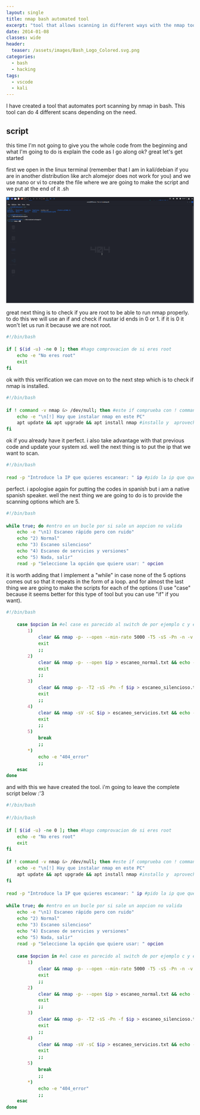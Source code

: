 ```yaml
---
layout: single
title: nmap bash automated tool
excerpt: "tool that allows scanning in different ways with the nmap tool in bash"
date: 2014-01-08
classes: wide
header:
  teaser: /assets/images/Bash_Logo_Colored.svg.png
categories:
  - bash
  - hacking
tags:  
  - vscode
  - kali
---
```


I have created a tool that automates port scanning by nmap in bash. This tool can do 4 different scans depending on the need.



## script

this time I'm not going to give you the whole code from the beginning and what I'm going to do is explain the code as I go along ok? great let's get started 

first we open in the linux terminal (remember that I am in kali/debian if you are in another distribution like arch alomejor does not work for you) and we use nano or vi to create the file where we are going to make the script and we put at the end of it .sh

![](/assets/images/captura.png)

great next thing is to check if you are root to be able to run nmap properly. to do this we will use an if and check if nustar id ends in 0 or 1. if it is 0 it won't let us run it because we are not root.

```bash
#!/bin/bash

if [ $(id -u) -ne 0 ]; then #hago comprovacion de si eres root
    echo -e "No eres root"
    exit
fi
```
ok with this verification we can move on to the next step which is to check if nmap is installed. 

```bash
#!/bin/bash

if ! command -v nmap &> /dev/null; then #este if comprueba con ! command -v nmap si nmap esta instalado
    echo -e "\n[!] Hay que instalar nmap en este PC"
    apt update && apt upgrade && apt install nmap #installo y  aprovecho para actualizar
fi
```
ok if you already have it perfect. i also take advantage with that previous code and update your system xd. well the next thing is to put the ip that we want to scan.

```bash
#!/bin/bash

read -p "Introduce la IP que quieres escanear: " ip #pido la ip que queremos escanear
```
perfect. i apologise again for putting the codes in spanish but i am a native spanish speaker. well the next thing we are going to do is to provide the scanning options which are 5.

```bash
#!/bin/bash

while true; do #entro en un bucle por si sale un aopcion no valida
    echo -e "\n1) Escaneo rápido pero con ruido"
    echo "2) Normal"
    echo "3) Escaneo silencioso"
    echo "4) Escaneo de servicios y versiones"
    echo "5) Nada, salir"
    read -p "Seleccione la opción que quiere usar: " opcion
```

it is worth adding that I implement a "while" in case none of the 5 options comes out so that it repeats in the form of a loop. and for almost the last thing we are going to make the scripts for each of the options (I use "case" because it seems better for this type of tool but you can use "if" if you want).

```bash
#!/bin/bash

    case $opcion in #el case es parecido al switch de por ejemplo c y es mejor para estos casos creo. esto se puede hacer con un if tambien
        1)
            clear && nmap -p- --open --min-rate 5000 -T5 -sS -Pn -n -v $ip > escaneo_rapido.txt && echo -e "Se ha guardado en escaneo_rapido.txt"
            exit
            ;;
        2)
            clear && nmap -p- --open $ip > escaneo_normal.txt && echo -e "Se ha guardado en escaneo_normal.txt"
            exit
            ;;
        3)
            clear && nmap -p- -T2 -sS -Pn -f $ip > escaneo_silencioso.txt && echo -e "Se ha guardado en escaneo_silencioso.txt"
            exit
            ;;
        4)
            clear && nmap -sV -sC $ip > escaneo_servicios.txt && echo -e "Se ha guardado en escaneo_servicios.txt"
            exit
            ;;
        5)
            break
            ;;
        *)
            echo -e "404_error"
            ;;
    esac
done
```
and with this we have created the tool. i'm going to leave the complete script below :'3

```bash
#!/bin/bash

#!/bin/bash

if [ $(id -u) -ne 0 ]; then #hago comprovacion de si eres root
    echo -e "No eres root"
    exit
fi

if ! command -v nmap &> /dev/null; then #este if comprueba con ! command -v nmap si nmap esta instalado
    echo -e "\n[!] Hay que instalar nmap en este PC"
    apt update && apt upgrade && apt install nmap #installo y  aprovecho para actualizar
fi

read -p "Introduce la IP que quieres escanear: " ip #pido la ip que queremos escanear

while true; do #entro en un bucle por si sale un aopcion no valida
    echo -e "\n1) Escaneo rápido pero con ruido"
    echo "2) Normal"
    echo "3) Escaneo silencioso"
    echo "4) Escaneo de servicios y versiones"
    echo "5) Nada, salir"
    read -p "Seleccione la opción que quiere usar: " opcion

    case $opcion in #el case es parecido al switch de por ejemplo c y es mejor para estos casos creo. esto se puede hacer con un if tambien
        1)
            clear && nmap -p- --open --min-rate 5000 -T5 -sS -Pn -n -v $ip > escaneo_rapido.txt && echo -e "Se ha guardado en escaneo_rapido.txt"
            exit
            ;;
        2)
            clear && nmap -p- --open $ip > escaneo_normal.txt && echo -e "Se ha guardado en escaneo_normal.txt"
            exit
            ;;
        3)
            clear && nmap -p- -T2 -sS -Pn -f $ip > escaneo_silencioso.txt && echo -e "Se ha guardado en escaneo_silencioso.txt"
            exit
            ;;
        4)
            clear && nmap -sV -sC $ip > escaneo_servicios.txt && echo -e "Se ha guardado en escaneo_servicios.txt"
            exit
            ;;
        5)
            break
            ;;
        *)
            echo -e "404_error"
            ;;
    esac
done
```